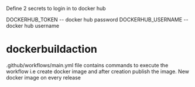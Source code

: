 Define 2 secrets to login in to docker hub

DOCKERHUB_TOKEN  -- docker hub password
DOCKERHUB_USERNAME -- docker hub username

# dockerbuildaction
.github/workflows/main.yml file contains commands to execute the workflow i.e create docker image and after creation publish the image. New docker image on every release
